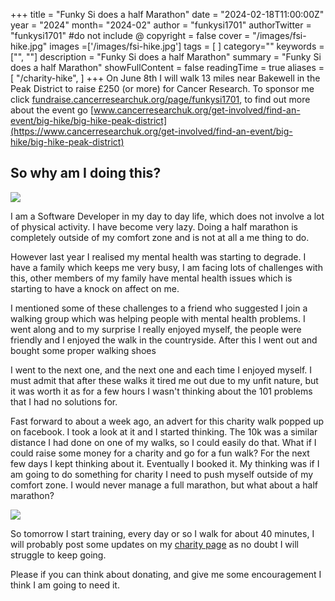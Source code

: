 +++
title = "Funky Si does a half Marathon"
date = "2024-02-18T11:00:00Z"
year = "2024"
month= "2024-02"
author = "funkysi1701"
authorTwitter = "funkysi1701" #do not include @
copyright = false
cover = "/images/fsi-hike.jpg"
images =['/images/fsi-hike.jpg']
tags = [ ]
category=""
keywords = ["", ""]
description = "Funky Si does a half Marathon"
summary = "Funky Si does a half Marathon"
showFullContent = false
readingTime = true
aliases = [
    "/charity-hike",
]
+++
On June 8th I will walk 13 miles near Bakewell in the Peak District to raise £250 (or more) for Cancer Research. To sponsor me click [fundraise.cancerresearchuk.org/page/funkysi1701](https://fundraise.cancerresearchuk.org/page/funkysi1701), to find out more about the event go [www.cancerresearchuk.org/get-involved/find-an-event/big-hike/big-hike-peak-district](https://www.cancerresearchuk.org/get-involved/find-an-event/big-hike/big-hike-peak-district)

## So why am I doing this? ##

![](/images/fsi-hike.jpg)

I am a Software Developer in my day to day life, which does not involve a lot of physical activity. I have become very lazy. Doing a half marathon is completely outside of my comfort zone and is not at all a me thing to do.

However last year I realised my mental health was starting to degrade. I have a family which keeps me very busy, I am facing lots of challenges with this, other members of my family have mental health issues which is starting to have a knock on affect on me.

I mentioned some of these challenges to a friend who suggested I join a walking group which was helping people with mental health problems. I went along and to my surprise I really enjoyed myself, the people were friendly and I enjoyed the walk in the countryside. After this I went out and bought some proper walking shoes

I went to the next one, and the next one and each time I enjoyed myself. I must admit that after these walks it tired me out due to my unfit nature, but it was worth it as for a few hours I wasn't thinking about the 101 problems that I had no solutions for.

Fast forward to about a week ago, an advert for this charity walk popped up on facebook. I took a look at it and I started thinking. The 10k was a similar distance I had done on one of my walks, so I could easily do that. What if I could raise some money for a charity and go for a fun walk? For the next few days I kept thinking about it. Eventually I booked it. My thinking was if I am going to do something for charity I need to push myself outside of my comfort zone. I would never manage a full marathon, but what about a half marathon?

![](/images/fsi-hike-route.jpg)

So tomorrow I start training, every day or so I walk for about 40 minutes, I will probably post some updates on my [charity page](https://fundraise.cancerresearchuk.org/page/funkysi1701) as no doubt I will struggle to keep going.

Please if you can think about donating, and give me some encouragement I think I am going to need it.
